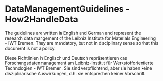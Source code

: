 # DataManagementGuidelines - How2HandleData

The guidelines are written in English and German and represent the research data mangement of the Leibniz Institute for Materials Engineering - IWT Bremen. They are mandatory, but not in disciplinary sense so that this document is not a policy.

Diese Richtlinien in Englisch und Deutsch repräsentieren das Forschungsdatenmanagement am Leibniz-Institut für Werkstofforientierte Technologien - IWT Bremen. Sie sind verpflichtend, aber sie haben keine disziplinarische Auswirkungen, d.h. sie entsprechen keiner Vorschrift.

